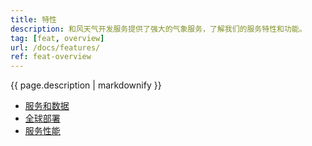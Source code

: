 ```yaml
---
title: 特性
description: 和风天气开发服务提供了强大的气象服务，了解我们的服务特性和功能。
tag: [feat, overview]
url: /docs/features/
ref: feat-overview
---
```


{{ page.description | markdownify }}

- [服务和数据](/docs/features/service-and-data/)
- [全球部署](/docs/features/global-deployment/)
- [服务性能](/docs/features/performance/)